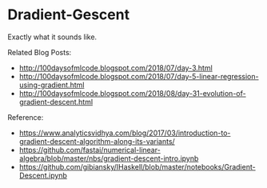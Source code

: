 # Dradient-Gescent
Exactly what it sounds like.

Related Blog Posts:

 + http://100daysofmlcode.blogspot.com/2018/07/day-3.html
 + http://100daysofmlcode.blogspot.com/2018/07/day-5-linear-regression-using-gradient.html
 + http://100daysofmlcode.blogspot.com/2018/08/day-31-evolution-of-gradient-descent.html

Reference:

 + https://www.analyticsvidhya.com/blog/2017/03/introduction-to-gradient-descent-algorithm-along-its-variants/
 + https://github.com/fastai/numerical-linear-algebra/blob/master/nbs/gradient-descent-intro.ipynb
 + https://github.com/gibiansky/IHaskell/blob/master/notebooks/Gradient-Descent.ipynb
 
